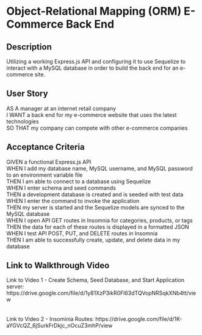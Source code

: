 # Object-Relational Mapping (ORM) E-Commerce Back End 

<h2>Description</h2>
Utilizing a working Express.js API and configuring it to use Sequelize to interact with a MySQL database in order to build the back end for an e-commerce site. 

<h2>User Story</h2>
AS A manager at an internet retail company<br>
I WANT a back end for my e-commerce website that uses the latest technologies<br>
SO THAT my company can compete with other e-commerce companies<br>

<h2>Acceptance Criteria</h2>
GIVEN a functional Express.js API<br>
WHEN I add my database name, MySQL username, and MySQL password to an environment variable file<br>
THEN I am able to connect to a database using Sequelize<br>
WHEN I enter schema and seed commands<br>
THEN a development database is created and is seeded with test data<br>
WHEN I enter the command to invoke the application<br>
THEN my server is started and the Sequelize models are synced to the MySQL database<br>
WHEN I open API GET routes in Insomnia for categories, products, or tags<br>
THEN the data for each of these routes is displayed in a formatted JSON<br>
WHEN I test API POST, PUT, and DELETE routes in Insomnia<br>
THEN I am able to successfully create, update, and delete data in my database<br>

<h2> Link to Walkthrough Video </h2>
Link to Video 1 - Create Schema, Seed Database, and Start Application server: https://drive.google.com/file/d/1y81XzP3ikR0Fl63dTQVopNRSqkXNb4tt/view
<br><br><br>
Link to Video 2 - Insominia Routes: https://drive.google.com/file/d/1K-aYGVcQZ_6jSurkFrDkjc_nOcuZ3mhP/view
